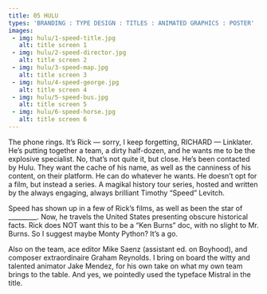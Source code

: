 ```yaml
---
title: 05 HULU
types: 'BRANDING : TYPE DESIGN : TITLES : ANIMATED GRAPHICS : POSTER'
images:
 - img: hulu/1-speed-title.jpg
   alt: title screen 1
 - img: hulu/2-speed-director.jpg
   alt: title screen 2
 - img: hulu/3-speed-map.jpg
   alt: title screen 3
 - img: hulu/4-speed-george.jpg
   alt: title screen 4
 - img: hulu/5-speed-bus.jpg
   alt: title screen 5
 - img: hulu/6-speed-horse.jpg
   alt: title screen 6
---
```


The phone rings. It’s Rick — sorry, I keep forgetting, RICHARD — Linklater. He’s putting together a team, a dirty half-dozen, and he wants me to be the explosive specialist. No, that’s not quite it, but close. He’s been contacted by Hulu. They want the cache of his name, as well as the canniness of his content, on their platform. He can do whatever he wants. He doesn’t opt for a film, but instead a series. A magikal history tour series, hosted and written by the always engaging, always brilliant Timothy “Speed” Levitch.

Speed has shown up in a few of Rick’s films, as well as been the star of _________. Now, he travels the United States presenting obscure historical facts. Rick does NOT want this to be a “Ken Burns” doc,  with no slight to Mr. Burns. So I suggest maybe Monty Python? It’s a go.

Also on the team, ace editor Mike Saenz (assistant ed. on Boyhood), and composer extraordinaire Graham Reynolds. I bring on board the witty and talented animator Jake Mendez, for his own take on what my own team brings to the table. And yes, we pointedly used the typeface Mistral in the title.
